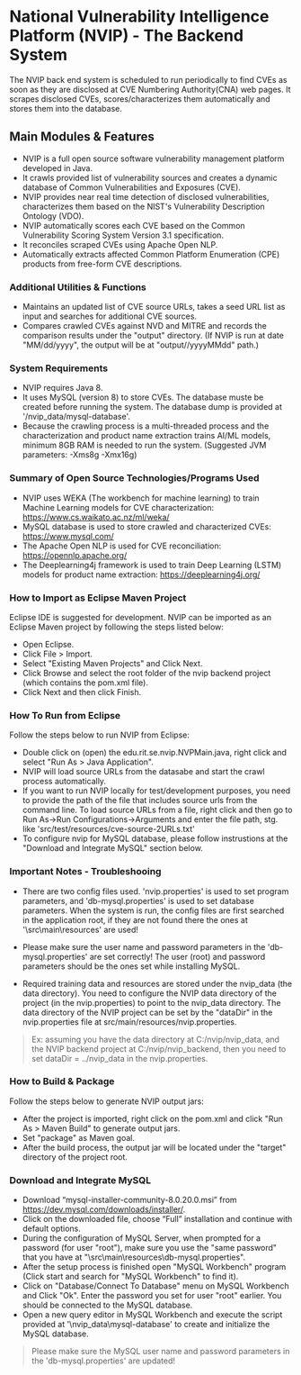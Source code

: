
# National Vulnerability Intelligence Platform (NVIP) - The Backend System
The NVIP back end system is scheduled to run periodically to find CVEs as soon as they are disclosed at CVE Numbering Authority(CNA) web pages. 
It scrapes disclosed CVEs, scores/characterizes them automatically and stores them into the database.

## Main Modules & Features
* NVIP is a full open source software vulnerability management platform developed in Java.
* It crawls provided list of vulnerability sources and creates a dynamic database of Common Vulnerabilities and Exposures (CVE). 
* NVIP provides near real time detection of disclosed vulnerabilities, characterizes them based on the NIST's Vulnerability Description Ontology (VDO). 
* NVIP automatically scores each CVE based on the Common Vulnerability Scoring System Version 3.1 specification.
* It reconciles scraped CVEs using Apache Open NLP. 
* Automatically extracts affected Common Platform Enumeration (CPE) products from free-form CVE descriptions.

### Additional Utilities & Functions
* Maintains an updated list of CVE source URLs, takes a seed URL list as input and searches for additional CVE sources. 
* Compares crawled CVEs against NVD and MITRE and records the comparison results under the "output" directory. 
(If NVIP is run at date "MM/dd/yyyy", the output will be at "output//yyyyMMdd" path.) 

### System Requirements
* NVIP requires Java 8.
* It uses MySQL (version 8) to store CVEs. The database muste be created before running the system. The database dump is provided at '/nvip_data/mysql-database'. 
* Because the crawling process is a multi-threaded process and the characterization and product name extraction trains AI/ML models, minimum 8GB RAM is needed to run the system.
(Suggested JVM parameters: -Xms8g -Xmx16g) 

### Summary of Open Source Technologies/Programs Used
* NVIP uses WEKA (The workbench for machine learning) to train Machine Learning models for CVE characterization: https://www.cs.waikato.ac.nz/ml/weka/
* MySQL database is used to store crawled and characterized CVEs: https://www.mysql.com/
* The Apache Open NLP is used for CVE reconciliation: https://opennlp.apache.org/ 
* The Deeplearning4j framework is used to train Deep Learning (LSTM) models for product name extraction: https://deeplearning4j.org/

### How to Import as Eclipse Maven Project
Eclipse IDE is suggested for development.
NVIP can be imported as an Eclipse Maven project by following the steps listed below:

* Open Eclipse.
* Click File > Import.
* Select "Existing Maven Projects" and Click Next.
* Click Browse and select the root folder of the nvip backend project (which contains the pom.xml file).
* Click Next and then click Finish. 

### How To Run from Eclipse
Follow the steps below to run NVIP from Eclipse:

* Double click on (open) the edu.rit.se.nvip.NVPMain.java, right click and select "Run As > Java Application".
* NVIP will load source URLs from the datasabe and start the crawl process automatically.
* If you want to run NVIP locally for test/development purposes, you need to provide the path of the file that includes source urls from the command line. 
To load source URLs from a file, right click and then go to Run As->Run Configurations->Arguments and enter the file path, stg. like 'src/test/resources/cve-source-2URLs.txt'
* To configure nvip for MySQL database, please follow instrustions at the "Download and Integrate MySQL" section below.

### Important Notes - Troubleshooing
- There are two config files used. 'nvip.properties' is used to set program parameters, and 'db-mysql.properties' is used to set database parameters. 
When the system is run, the config files are first searched in the application root, if they are not found there the ones at '\src\main\resources' are used!

- Please make sure the user name and password parameters in the 'db-mysql.properties' are set correctly! The user (root) and password parameters should be the ones set while installing MySQL.   

- Required training data and resources are stored under the nvip_data (the data directory). You need to configure the NVIP data directory of the project (in the nvip.properties) to point to the nvip_data directory. 
The data directory of the NVIP project can be set by the "dataDir" in the nvip.properties file at src/main/resources/nvip.properties.

> Ex: assuming you have the data directory at C:/nvip/nvip_data, and the NVIP backend project at C:/nvip/nvip_backend, then you need to set dataDir = ../nvip_data in the nvip.properties.

### How to Build & Package
Follow the steps below to generate NVIP output jars:

* After the project is imported, right click on the pom.xml and click "Run As > Maven Build" to generate output jars. 
* Set "package" as Maven goal.
* After the build process, the output jar will be located under the "target" directory of the project root.

### Download and Integrate MySQL
* Download “mysql-installer-community-8.0.20.0.msi” from  https://dev.mysql.com/downloads/installer/.
* Click on the downloaded file, choose “Full” installation and continue with default options.
* During the configuration of MySQL Server, when prompted for a password (for user "root"), make sure you use the "same password" that you have at "\src\main\resources\db-mysql.properties". 
* After the setup process is finished open "MySQL Workbench" program (Click start and search for "MySQL Workbench" to find it).
* Click on "Database/Connect To Database" menu on MySQL Workbench and Click "Ok". Enter the password you set for user "root" earlier. You should be connected to the MySQL database.
* Open a new query editor in MySQL Workbench and execute the script provided at '\nvip_data\mysql-database\' to create and initialize the MySQL database.
> Please make sure the MySQL user name and password parameters in the 'db-mysql.properties' are updated! 